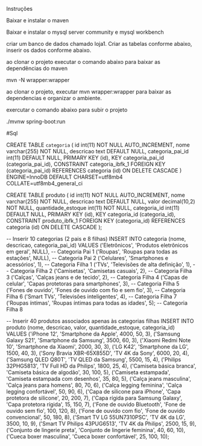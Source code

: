 Instruções

Baixar e instalar o maven

Baixar e instalar o mysql server community e mysql workbench 

criar um banco de dados chamado loja1. Criar as tabelas conforme abaixo, inserir os dados conforme abaixo.

ao clonar o projeto executar o comando abaixo para baixar as dependências do maven

mvn -N wrapper:wrapper

ao clonar o projeto, executar mvn wrapper:wrapper para baixar as dependencias e organizar o ambiente.

exercutar o comando abaixo para subir o projeto

./mvnw spring-boot:run

#Sql

CREATE TABLE `categoria` (
 id int(11) NOT NULL AUTO_INCREMENT,
 nome varchar(255) NOT NULL,
 descricao text DEFAULT NULL,
 categoria_pai_id int(11) DEFAULT NULL,
 PRIMARY KEY (id),
 KEY categoria_pai_id (categoria_pai_id),
 CONSTRAINT categoria_ibfk_1 FOREIGN KEY (categoria_pai_id) REFERENCES categoria (id) ON DELETE CASCADE
) ENGINE=InnoDB DEFAULT CHARSET=utf8mb4 COLLATE=utf8mb4_general_ci



CREATE TABLE produto (
 id int(11) NOT NULL AUTO_INCREMENT,
 nome varchar(255) NOT NULL,
 descricao text DEFAULT NULL,
 valor decimal(10,2) NOT NULL,
 quantidade_estoque int(11) NOT NULL,
 categoria_id int(11) DEFAULT NULL,
 PRIMARY KEY (id),
 KEY categoria_id (categoria_id),
 CONSTRAINT produto_ibfk_1 FOREIGN KEY (categoria_id) REFERENCES categoria (id) ON DELETE CASCADE
);


-- Inserir 10 categorias (2 pais e 8 filhas)
INSERT INTO categoria (nome, descricao, categoria_pai_id)
VALUES 
    ('Eletrônicos', 'Produtos eletrônicos em geral', NULL), -- Categoria Pai 1
    ('Roupas', 'Roupas para todas as estações', NULL), -- Categoria Pai 2
    ('Celulares', 'Smartphones e acessórios', 1), -- Categoria Filha 1
    ('TVs', 'Televisões de alta definição', 1), -- Categoria Filha 2
    ('Camisetas', 'Camisetas casuais', 2), -- Categoria Filha 3
    ('Calças', 'Calças jeans e de tecido', 2), -- Categoria Filha 4
    ('Capas de celular', 'Capas protetoras para smartphones', 3), -- Categoria Filha 5
    ('Fones de ouvido', 'Fones de ouvido com fio e sem fio', 3), -- Categoria Filha 6
    ('Smart TVs', 'Televisões inteligentes', 4), -- Categoria Filha 7
    ('Roupas íntimas', 'Roupas íntimas para todas as idades', 5); -- Categoria Filha 8

-- Inserir 40 produtos associados apenas às categorias filhas
INSERT INTO produto (nome, descricao, valor, quantidade_estoque, categoria_id)
VALUES 
    ('iPhone 12', 'Smartphone da Apple', 4000, 50, 3),
    ('Samsung Galaxy S21', 'Smartphone da Samsung', 3500, 60, 3),
    ('Xiaomi Redmi Note 10', 'Smartphone da Xiaomi', 2000, 30, 3),
    ('LG K42', 'Smartphone da LG', 1500, 40, 3),
    ('Sony Bravia XBR-65X855D', 'TV 4K da Sony', 6000, 20, 4),
    ('Samsung QLED Q80T', 'TV QLED da Samsung', 5500, 15, 4),
    ('Philips 32PHG5813', 'TV Full HD da Philips', 1800, 25, 4),
    ('Camiseta básica branca', 'Camiseta básica de algodão', 30, 100, 5),
    ('Camiseta estampada', 'Camiseta estampada com desenhos', 35, 80, 5),
    ('Calça jeans masculina', 'Calça jeans para homens', 80, 70, 6),
    ('Calça legging feminina', 'Calça legging confortável', 50, 90, 6),
    ('Capa de silicone para iPhone', 'Capa protetora de silicone', 20, 200, 7),
    ('Capa rígida para Samsung Galaxy', 'Capa protetora rígida', 15, 150, 7),
    ('Fone de ouvido Bluetooth', 'Fone de ouvido sem fio', 100, 120, 8),
    ('Fone de ouvido com fio', 'Fone de ouvido convencional', 50, 180, 8),
    ('Smart TV LG 55UN7310PSC', 'TV 4K da LG', 3500, 10, 9),
    ('Smart TV Philips 43PUG6513', 'TV 4K da Philips', 2500, 15, 9),
    ('Conjunto de lingerie preta', 'Conjunto de lingerie feminina', 40, 60, 10),
    ('Cueca boxer masculina', 'Cueca boxer confortável', 25, 100, 10);
